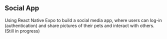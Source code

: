 <h2>Social App</h1>
Using React Native Expo to build a social media app, where users can log-in (authentication) and share pictures of their pets and interact with others.
(Still in progress)
